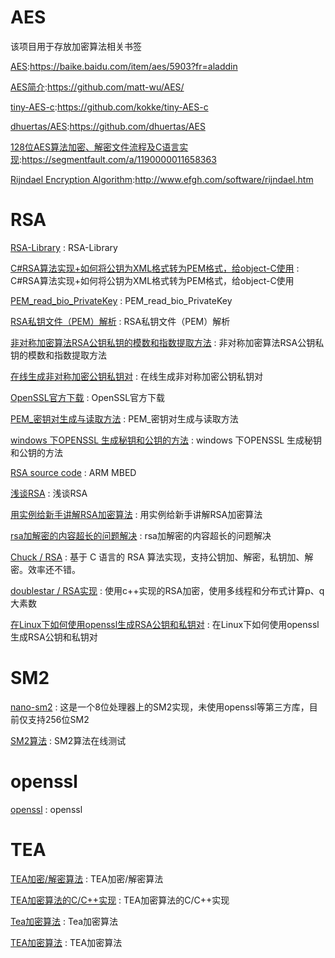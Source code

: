 # AES
该项目用于存放加密算法相关书签

[AES](https://baike.baidu.com/item/aes/5903?fr=aladdin):https://baike.baidu.com/item/aes/5903?fr=aladdin

[AES简介](https://github.com/matt-wu/AES/):https://github.com/matt-wu/AES/

[tiny-AES-c](https://github.com/kokke/tiny-AES-c):https://github.com/kokke/tiny-AES-c

[dhuertas/AES](https://github.com/dhuertas/AES):https://github.com/dhuertas/AES

[128位AES算法加密、解密文件流程及C语言实现](https://segmentfault.com/a/1190000011658363):https://segmentfault.com/a/1190000011658363

[Rijndael Encryption Algorithm](http://www.efgh.com/software/rijndael.htm):http://www.efgh.com/software/rijndael.htm

# RSA 
[RSA-Library](https://github.com/andrewkiluk/RSA-Library) : RSA-Library 

[C#RSA算法实现+如何将公钥为XML格式转为PEM格式，给object-C使用](https://www.cnblogs.com/roam/p/5992958.html) : C#RSA算法实现+如何将公钥为XML格式转为PEM格式，给object-C使用 

[PEM_read_bio_PrivateKey](https://www.openssl.org/docs/man1.1.0/man3/PEM_read_bio_RSAPublicKey.html) : PEM_read_bio_PrivateKey 

[RSA私钥文件（PEM）解析](https://blog.csdn.net/xuanshao_/article/details/51672547) : RSA私钥文件（PEM）解析 

[非对称加密算法RSA公钥私钥的模数和指数提取方法](https://blog.csdn.net/fengbingchun/article/details/84973431) : 非对称加密算法RSA公钥私钥的模数和指数提取方法 

[在线生成非对称加密公钥私钥对](http://web.chacuo.net/netrsakeypair) : 在线生成非对称加密公钥私钥对 

[OpenSSL官方下载](https://pan.baidu.com/s/1y9KOTfFI6NkyvZC27jAhJA) : OpenSSL官方下载 

[PEM_密钥对生成与读取方法](https://blog.csdn.net/xiao_zhu_kuai_pao/article/details/45675509) : PEM_密钥对生成与读取方法 

[windows 下OPENSSL 生成秘钥和公钥的方法](https://www.cnblogs.com/cfas/p/8544087.html) : windows 下OPENSSL 生成秘钥和公钥的方法  

[RSA source code](https://tls.mbed.org/rsa-source-code) : ARM MBED 

[浅谈RSA](https://www.jianshu.com/p/6280aa136292) : 浅谈RSA 

[用实例给新手讲解RSA加密算法](https://www.cnblogs.com/jiftle/p/7903762.html) : 用实例给新手讲解RSA加密算法 

[rsa加解密的内容超长的问题解决](https://blog.csdn.net/taoxin52/article/details/53782470) : rsa加解密的内容超长的问题解决 

[Chuck / RSA](https://gitee.com/lch0821/RSA) : 基于 C 语言的 RSA 算法实现，支持公钥加、解密，私钥加、解密。效率还不错。 

[doublestar / RSA实现](https://gitee.com/yunsle/RSAShiXian) : 使用c++实现的RSA加密，使用多线程和分布式计算p、q大素数 

[在Linux下如何使用openssl生成RSA公钥和私钥对](https://www.cnblogs.com/wangjinxiang/p/10618629.html) : 在Linux下如何使用openssl生成RSA公钥和私钥对 

# SM2
[nano-sm2](https://github.com/Aries-orz/nano-sm2) : 这是一个8位处理器上的SM2实现，未使用openssl等第三方库，目前仅支持256位SM2 

[SM2算法](http://i.goto327.top:85/CryptTools/SM2.aspx) : SM2算法在线测试


# openssl
[openssl](https://github.com/openssl/openssl) : openssl 


# TEA
[TEA加密/解密算法](https://www.cnblogs.com/chevin/p/5681228.html) : TEA加密/解密算法

[TEA加密算法的C/C++实现](https://www.cnblogs.com/huhu0013/p/3334890.html) : TEA加密算法的C/C++实现

[Tea加密算法](https://blog.csdn.net/weixin_43360152/article/details/100603860) : Tea加密算法

[TEA加密算法](https://baike.baidu.com/item/TEA加密算法/9383067?fr=aladdin) : TEA加密算法








